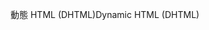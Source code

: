 <span data-ttu-id="9a122-101">動態 HTML (DHTML)</span><span class="sxs-lookup"><span data-stu-id="9a122-101">Dynamic HTML (DHTML)</span></span>
